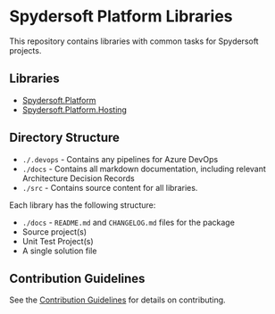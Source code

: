 # Spydersoft Platform Libraries

This repository contains libraries with common tasks for Spydersoft projects.

## Libraries

- [Spydersoft.Platform](./src/Spydersoft.Platform/)
- [Spydersoft.Platform.Hosting](./src/Spydersoft.Platform.Hosting//)

## Directory Structure

- `./.devops` - Contains any pipelines for Azure DevOps
- `./docs` - Contains all markdown documentation, including relevant Architecture Decision Records
- `./src` - Contains source content for all libraries.

Each library has the following structure:

- `./docs` - `README.md` and `CHANGELOG.md` files for the package
- Source project(s)
- Unit Test Project(s)
- A single solution file

## Contribution Guidelines

See the [Contribution Guidelines](docs/CONTRIBUTING.md) for details on contributing.
